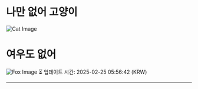 
# 나만 없어 고양이

![Cat Image](https://cdn2.thecatapi.com/images/dfq.jpg)

# 여우도 없어
![Fox Image](https://randomfox.ca/images/110.jpg)
⏳ 업데이트 시간: 2025-02-25 05:56:42 (KRW)

---
